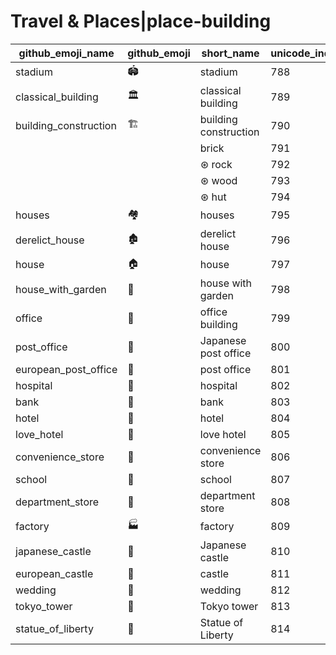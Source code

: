# Travel & Places|place-building

|github_emoji_name|github_emoji|short_name|unicode_index|
|---|---|---|---|
|stadium|:stadium:|stadium|788|
|classical_building|:classical_building:|classical building|789|
|building_construction|:building_construction:|building construction|790|
|||brick|791|
|||⊛ rock|792|
|||⊛ wood|793|
|||⊛ hut|794|
|houses|:houses:|houses|795|
|derelict_house|:derelict_house:|derelict house|796|
|house|:house:|house|797|
|house_with_garden|:house_with_garden:|house with garden|798|
|office|:office:|office building|799|
|post_office|:post_office:|Japanese post office|800|
|european_post_office|:european_post_office:|post office|801|
|hospital|:hospital:|hospital|802|
|bank|:bank:|bank|803|
|hotel|:hotel:|hotel|804|
|love_hotel|:love_hotel:|love hotel|805|
|convenience_store|:convenience_store:|convenience store|806|
|school|:school:|school|807|
|department_store|:department_store:|department store|808|
|factory|:factory:|factory|809|
|japanese_castle|:japanese_castle:|Japanese castle|810|
|european_castle|:european_castle:|castle|811|
|wedding|:wedding:|wedding|812|
|tokyo_tower|:tokyo_tower:|Tokyo tower|813|
|statue_of_liberty|:statue_of_liberty:|Statue of Liberty|814|
